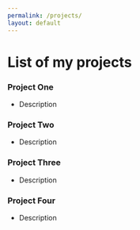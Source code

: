 ```yaml
---
permalink: /projects/
layout: default
---
```


<h1>List of my projects</h1>
<p>
    <h3>Project One</h3>
    <ul>
        <li>Description</li>
    </ul>
</p>
<p>
    <h3>Project Two</h3>
    <ul>
        <li>Description</li>
    </ul>
</p>
<p>
    <h3>Project Three</h3>
    <ul>
        <li>Description</li>
    </ul>
</p>
<p>
    <h3>Project Four</h3>
    <ul>
        <li>Description</li>
    </ul>
</p>